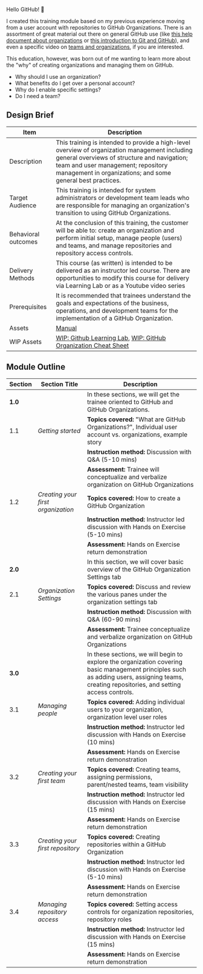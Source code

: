 Hello GitHub! :wave:

I created this training module based on my previous experience moving from a user account with repositories to GitHub Organizations. There is an assortment of great material out there on general GitHub use (like [this help document about organizations](https://docs.github.com/en/free-pro-team@latest/github/setting-up-and-managing-organizations-and-teams/about-organizations) or [this introduction to Git and GitHub](https://www.youtube.com/watch?v=47E-jcuQz5c&list=PLg7s6cbtAD17Gw5u8644bgKhgRLiJXdX4)), and even a specific video on [teams and organizations](https://www.youtube.com/watch?v=MpRQ3uucPaM), if you are interested.

This education, however, was born out of me wanting to learn more about the "why" of creating organizations and managing them on GitHub. 

- Why should I use an organization?
- What benefits do I get over a personal account?
- Why do I enable specific settings?
- Do I need a team?

## Design Brief

| Item | Description | 
| ----- | ----- | 
| Description | This training is intended to provide a high-level overview of organization management including general overviews of structure and navigation; team and user management; repository management in organizations; and some general best practices. |
| Target Audience | This training is intended for system administrators or development team leads who are responsible for managing an organization's transition to using GitHub Organizations. | 
| Behavioral outcomes | At the conclusion of this training, the customer will be able to: create an organization and perform initial setup, manage people (users) and teams, and manage repositories and repository access controls. |
| Delivery Methods | This course (as written) is intended to be delivered as an instructor led course. There are opportunities to modify this course for delivery via Learning Lab or as a Youtube video series |  
| Prerequisites | It is recommended that trainees understand the goals and expectations of the business, operations, and development teams for the implementation of a GitHub Organization. |
| Assets |  [Manual](https://stephencbird.github.io/org_education_toolkit/) |
| WIP Assets | [WIP: Github Learning Lab](https://github.com/StephenCBird/org_education_toolkit/tree/main/org_education_toolkit/Assets/Learning%20Lab), [WIP: GitHub Organization Cheat Sheet](https://github.com/StephenCBird/org_education_toolkit/tree/main/org_education_toolkit/Assets/Cheat%20Sheet) |

## Module Outline

| Section | Section Title | Description | 
| ----- | ----- | ----- |
| **1.0** | | In these sections, we will get the trainee oriented to GitHub and GitHub Organizations. |
| 1.1 | _Getting started_ | **Topics covered:** "What are GitHub Organizations?", Individual user account vs. organizations, example story |
|   | | **Instruction method:** Discussion with Q&A  (5-10 mins) |
|   | | **Assessment:** Trainee will conceptualize and verbalize organization on GitHub Organizations |
| 1.2 | _Creating your first organization_ | **Topics covered:** How to create a GitHub Organization | 
|   | | **Instruction method:** Instructor led discussion with Hands on Exercise (5-10 mins) |
|   | | **Assessment:** Hands on Exercise return demonstration |
| **2.0** | | In this section, we will cover basic overview of the GitHub Organization Settings tab |
| 2.1 | _Organization Settings_ | **Topics covered:** Discuss and review the various panes under the organization settings tab|
|   | | **Instruction method:** Discussion with Q&A  (60-90 mins) |
|   | | **Assessment:** Trainee conceptualize and verbalize organization on GitHub Organizations | 
| **3.0** | | In these sections, we will begin to explore the organization covering basic management principles such as adding users, assigning teams, creating repositories, and setting access controls. |
| 3.1 | _Managing people_ | **Topics covered:** Adding individual users to your organization, organization level user roles | 
|   | | **Instruction method:** Instructor led discussion with Hands on Exercise (10 mins) |
|   | | **Assessment:** Hands on Exercise return demonstration |
| 3.2 | _Creating your first team_  | **Topics covered:** Creating teams, assigning permissions, parent/nested teams, team visibility | 
|   | | **Instruction method:** Instructor led discussion with Hands on Exercise (15 mins) |
|   | | **Assessment:** Hands on Exercise return demonstration |
| 3.3 | _Creating your first repository_  | **Topics covered:**  Creating repositories within a GitHub Organization | 
|   | | **Instruction method:** Instructor led discussion with Hands on Exercise (5-10 mins) |
|   | | **Assessment:** Hands on Exercise return demonstration |
| 3.4 | _Managing repository access_ | **Topics covered:** Setting access controls for organization repositories, repository roles | 
|   | | **Instruction method:** Instructor led discussion with Hands on Exercise (15 mins) |
|   | |**Assessment:** Hands on Exercise return demonstration |







